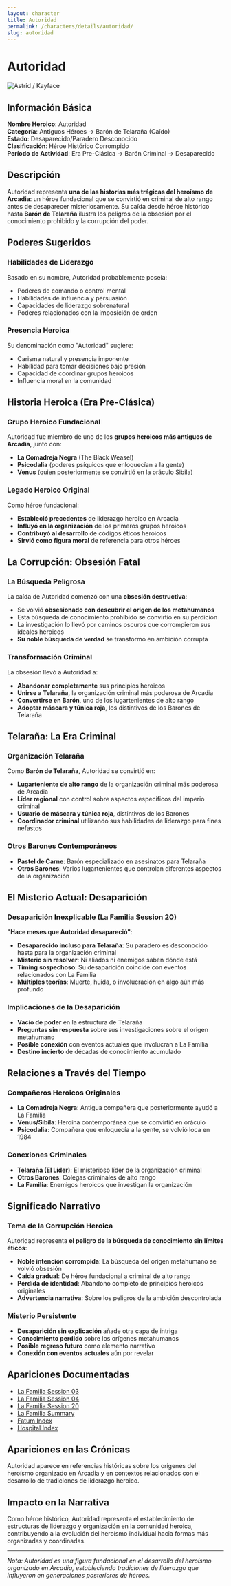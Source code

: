 ```yaml
---
layout: character
title: Autoridad
permalink: /characters/details/autoridad/
slug: autoridad
---
```


# Autoridad

<div class="character-photo">
  <img src="{{ site.baseurl }}/assets/img/characters/autoridad.png" alt="Astrid / Kayface" />
</div>


## Información Básica

**Nombre Heroico**: Autoridad  
**Categoría**: Antiguos Héroes → Barón de Telaraña (Caído)  
**Estado**: Desaparecido/Paradero Desconocido  
**Clasificación**: Héroe Histórico Corrompido  
**Período de Actividad**: Era Pre-Clásica → Barón Criminal → Desaparecido

## Descripción

Autoridad representa **una de las historias más trágicas del heroísmo de Arcadia**: un héroe fundacional que se convirtió en criminal de alto rango antes de desaparecer misteriosamente. Su caída desde héroe histórico hasta **Barón de Telaraña** ilustra los peligros de la obsesión por el conocimiento prohibido y la corrupción del poder.

## Poderes Sugeridos

### Habilidades de Liderazgo
Basado en su nombre, Autoridad probablemente poseía:
- Poderes de comando o control mental
- Habilidades de influencia y persuasión
- Capacidades de liderazgo sobrenatural
- Poderes relacionados con la imposición de orden

### Presencia Heroica
Su denominación como "Autoridad" sugiere:
- Carisma natural y presencia imponente
- Habilidad para tomar decisiones bajo presión
- Capacidad de coordinar grupos heroicos
- Influencia moral en la comunidad

## Historia Heroica (Era Pre-Clásica)

### **Grupo Heroico Fundacional**
Autoridad fue miembro de uno de los **grupos heroicos más antiguos de Arcadia**, junto con:
- **La Comadreja Negra** (The Black Weasel)
- **Psicodalia** (poderes psíquicos que enloquecían a la gente)
- **Venus** (quien posteriormente se convirtió en la oráculo Sibila)

### **Legado Heroico Original**
Como héroe fundacional:
- **Estableció precedentes** de liderazgo heroico en Arcadia
- **Influyó en la organización** de los primeros grupos heroicos
- **Contribuyó al desarrollo** de códigos éticos heroicos
- **Sirvió como figura moral** de referencia para otros héroes

## La Corrupción: Obsesión Fatal

### **La Búsqueda Peligrosa**
La caída de Autoridad comenzó con una **obsesión destructiva**:
- Se volvió **obsesionado con descubrir el origen de los metahumanos**
- Esta búsqueda de conocimiento prohibido se convirtió en su perdición
- La investigación lo llevó por caminos oscuros que corrompieron sus ideales heroicos
- **Su noble búsqueda de verdad** se transformó en ambición corrupta

### **Transformación Criminal**
La obsesión llevó a Autoridad a:
- **Abandonar completamente** sus principios heroicos
- **Unirse a Telaraña**, la organización criminal más poderosa de Arcadia
- **Convertirse en Barón**, uno de los lugartenientes de alto rango
- **Adoptar máscara y túnica roja**, los distintivos de los Barones de Telaraña

## Telaraña: La Era Criminal

### **Organización Telaraña**
Como **Barón de Telaraña**, Autoridad se convirtió en:
- **Lugarteniente de alto rango** de la organización criminal más poderosa de Arcadia
- **Líder regional** con control sobre aspectos específicos del imperio criminal
- **Usuario de máscara y túnica roja**, distintivos de los Barones
- **Coordinador criminal** utilizando sus habilidades de liderazgo para fines nefastos

### **Otros Barones Contemporáneos**
- **Pastel de Carne**: Barón especializado en asesinatos para Telaraña
- **Otros Barones**: Varios lugartenientes que controlan diferentes aspectos de la organización

## El Misterio Actual: Desaparición

### **Desaparición Inexplicable (La Familia Session 20)**
**"Hace meses que Autoridad desapareció"**:
- **Desaparecido incluso para Telaraña**: Su paradero es desconocido hasta para la organización criminal
- **Misterio sin resolver**: Ni aliados ni enemigos saben dónde está
- **Timing sospechoso**: Su desaparición coincide con eventos relacionados con La Familia
- **Múltiples teorías**: Muerte, huida, o involucración en algo aún más profundo

### **Implicaciones de la Desaparición**
- **Vacío de poder** en la estructura de Telaraña
- **Preguntas sin respuesta** sobre sus investigaciones sobre el origen metahumano
- **Posible conexión** con eventos actuales que involucran a La Familia
- **Destino incierto** de décadas de conocimiento acumulado

## Relaciones a Través del Tiempo

### **Compañeros Heroicos Originales**
- **La Comadreja Negra**: Antigua compañera que posteriormente ayudó a La Familia
- **Venus/Sibila**: Heroína contemporánea que se convirtió en oráculo
- **Psicodalia**: Compañera que enloquecía a la gente, se volvió loca en 1984

### **Conexiones Criminales**
- **Telaraña (El Líder)**: El misterioso líder de la organización criminal
- **Otros Barones**: Colegas criminales de alto rango
- **La Familia**: Enemigos heroicos que investigan la organización

## Significado Narrativo

### **Tema de la Corrupción Heroica**
Autoridad representa **el peligro de la búsqueda de conocimiento sin límites éticos**:
- **Noble intención corrompida**: La búsqueda del origen metahumano se volvió obsesión
- **Caída gradual**: De héroe fundacional a criminal de alto rango
- **Pérdida de identidad**: Abandono completo de principios heroicos originales
- **Advertencia narrativa**: Sobre los peligros de la ambición descontrolada

### **Misterio Persistente**
- **Desaparición sin explicación** añade otra capa de intriga
- **Conocimiento perdido** sobre los orígenes metahumanos
- **Posible regreso futuro** como elemento narrativo
- **Conexión con eventos actuales** aún por revelar

## Apariciones Documentadas
- [La Familia Session 03](../../campaigns/la-familia/session-03.md)
- [La Familia Session 04](../../campaigns/la-familia/session-04.md)
- [La Familia Session 20](../../campaigns/la-familia/session-20.md)
- [La Familia Summary](../../campaigns/la-familia/summary/summary.md)
- [Fatum Index](../../campaigns/fatum/index.md)
- [Hospital Index](../../campaigns/hospital/index.md)

## Apariciones en las Crónicas

Autoridad aparece en referencias históricas sobre los orígenes del heroísmo organizado en Arcadia y en contextos relacionados con el desarrollo de tradiciones de liderazgo heroico.

## Impacto en la Narrativa

Como héroe histórico, Autoridad representa el establecimiento de estructuras de liderazgo y organización en la comunidad heroica, contribuyendo a la evolución del heroísmo individual hacia formas más organizadas y coordinadas.

---

*Nota: Autoridad es una figura fundacional en el desarrollo del heroísmo organizado en Arcadia, estableciendo tradiciones de liderazgo que influyeron en generaciones posteriores de héroes.*